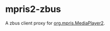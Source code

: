 # mpris2-zbus

A zbus client proxy for [org.mpris.MediaPlayer2](https://mpris2.readthedocs.io/en/latest/).
